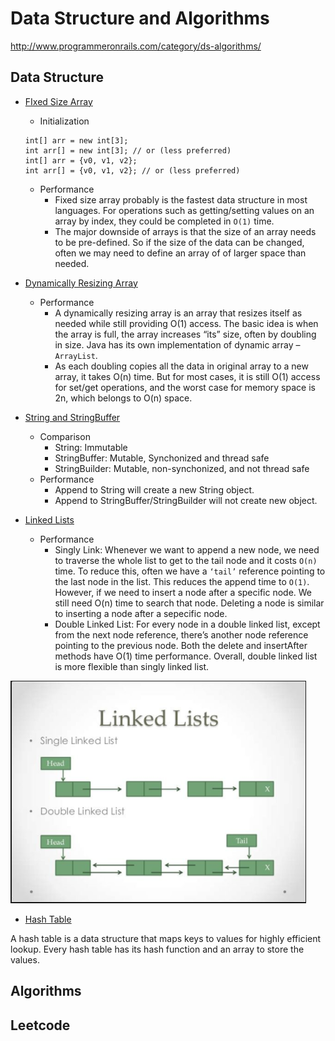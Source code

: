 # Data Structure and Algorithms
http://www.programmeronrails.com/category/ds-algorithms/

## Data Structure
* [FIxed Size Array](http://www.programmeronrails.com/2015/11/13/fixed-size-array/)
    * Initialization
    ```
    int[] arr = new int[3];
    int arr[] = new int[3]; // or (less preferred)
    int[] arr = {v0, v1, v2};
    int arr[] = {v0, v1, v2}; // or (less preferred)
    ```
    * Performance
        * Fixed size array probably is the fastest data structure in most languages. For operations such as getting/setting values on an array by index, they could be completed in `O(1)` time.
        * The major downside of arrays is that the size of an array needs to be pre-defined. So if the size of the data can be changed, often we may need to define an array of of larger space than needed.

* [Dynamically Resizing Array](http://www.programmeronrails.com/2015/11/13/dynamically-resizing-array/)
    * Performance
        * A dynamically resizing array is an array that resizes itself as needed while still providing O(1) access. The basic idea is when the array is full, the array increases “its” size, often by doubling in size. Java has its own implementation of dynamic array – `ArrayList`.
       * As each doubling copies all the data in original array to a new array, it takes O(n) time. But for most cases, it is still O(1) access for set/get operations, and the worst case for memory space is 2n, which belongs to O(n) space.
    
* [String and StringBuffer](http://www.programmeronrails.com/2015/11/14/introduce-string-and-string-buffer/)
    * Comparison
        * String: Immutable
        * StringBuffer: Mutable, Synchonized and thread safe
        * StringBuilder: Mutable, non-synchonized, and not thread safe
    * Performance
        * Append to String will create a new String object.
        * Append to StringBuffer/StringBuilder will not create new object. 
    
* [Linked Lists](http://www.programmeronrails.com/2015/11/14/about-linked-lists/)
    * Performance
        * Singly Link: Whenever we want to append a new node, we need to traverse the whole list to get to the tail node and it costs `O(n)` time. To reduce this, often we have a `‘tail’` reference pointing to the last node in the list. This reduces the append time to `O(1)`. However, if we need to insert a node after a specific node. We still need O(n) time to search that node. Deleting a node is similar to inserting a node after a sepecific node.
        * Double Linked List: For every node in a double linked list, except from the next node reference, there’s another node reference pointing to the previous node. Both the delete and insertAfter methods have O(1) time performance. Overall, double linked list is more flexible than singly linked list.

![alt text](images/LinkedList.PNG)

* [Hash Table](http://www.programmeronrails.com/2015/11/14/about-hash-tables/)

A hash table is a data structure that maps keys to values for highly efficient lookup. Every hash table has its hash function and an array to store the values.


## Algorithms


## Leetcode
